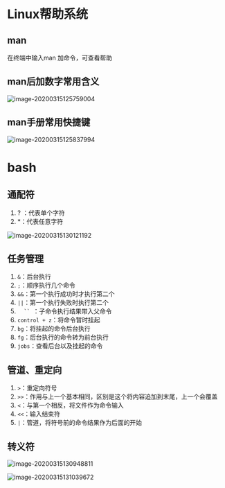 # Linux帮助系统

## man

在终端中输入man 加命令，可查看帮助

## man后加数字常用含义

![image-20200315125759004](/Users/chenyueze/Git/cyz/MarkDown/Linux/image-20200315125759004.png)

## man手册常用快捷键

![image-20200315125837994](/Users/chenyueze/Git/cyz/MarkDown/Linux/image-20200315125837994.png)

# bash

## 通配符

1. ? ：代表单个字符
2. *：代表任意字符

![image-20200315130121192](/Users/chenyueze/Git/cyz/MarkDown/Linux/image-20200315130121192.png)

## 任务管理

1. `&`：后台执行
2. `;`：顺序执行几个命令
3. `&&`：第一个执行成功时才执行第二个
4. `||`：第一个执行失败时执行第二个
5. `   ``  `：子命令执行结果带入父命令
6. `control + z`：将命令暂时挂起
7. `bg`：将挂起的命令后台执行
8. `fg`：后台执行的命令转为前台执行
9. `jobs`：查看后台以及挂起的命令

## 管道、重定向

1. `>`：重定向符号
2. `>>`：作用与上一个基本相同，区别是这个将内容追加到末尾，上一个会覆盖
3. `<`：与第一个相反，将文件作为命令输入
4. `<<`：输入结束符
5. `|`：管道，将符号前的命令结果作为后面的开始

## 转义符

![image-20200315130948811](/Users/chenyueze/Git/cyz/MarkDown/Linux/image-20200315130948811.png)

![image-20200315131039672](/Users/chenyueze/Git/cyz/MarkDown/Linux/image-20200315131039672.png)

